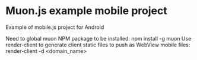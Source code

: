 # Muon.js example mobile project

Example of mobile.js project for Android

Need to global muon NPM package to be installed: npm install -g muon
Use render-client to generate client static files to push as WebView mobile files: render-client -d <domain_name>

